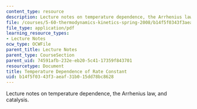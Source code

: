 ```yaml
---
content_type: resource
description: Lecture notes on temperature dependence, the Arrhenius law, and catalysis.
file: /courses/5-60-thermodynamics-kinetics-spring-2008/b14f5f0343f3aeaf31b015dd78bc8628_5_60_lecture34.pdf
file_type: application/pdf
learning_resource_types:
- Lecture Notes
ocw_type: OCWFile
parent_title: Lecture Notes
parent_type: CourseSection
parent_uid: 74591afb-232e-eb20-5c41-17359f843701
resourcetype: Document
title: Temperature Dependence of Rate Constant
uid: b14f5f03-43f3-aeaf-31b0-15dd78bc8628
---
```

Lecture notes on temperature dependence, the Arrhenius law, and catalysis.

